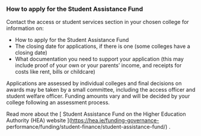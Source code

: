 ###  **How to apply for the Student Assistance Fund**

Contact the access or student services section in your chosen college for
information on:

  * How to apply for the Student Assistance Fund 
  * The closing date for applications, if there is one (some colleges have a closing date) 
  * What documentation you need to support your application (this may include proof of your own or your parents’ income, and receipts for costs like rent, bills or childcare) 

Applications are assessed by individual colleges and final decisions on awards
may be taken by a small committee, including the access officer and student
welfare officer. Funding amounts vary and will be decided by your college
following an assessment process.

Read more about the [ Student Assistance Fund on the Higher Education
Authority (HEA) website ](https://hea.ie/funding-governance-
performance/funding/student-finance/student-assistance-fund/) .

